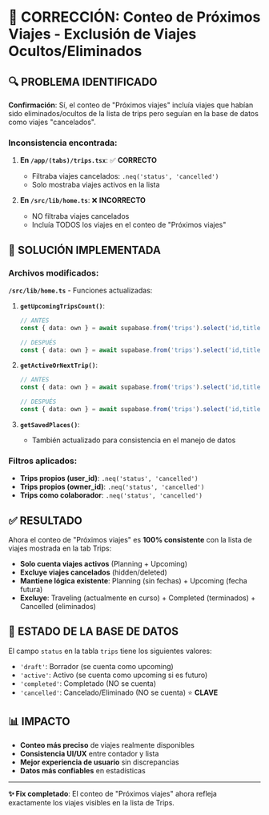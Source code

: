 # 🔧 CORRECCIÓN: Conteo de Próximos Viajes - Exclusión de Viajes Ocultos/Eliminados

## 🔍 PROBLEMA IDENTIFICADO

**Confirmación**: Sí, el conteo de "Próximos viajes" incluía viajes que habían sido eliminados/ocultos de la lista de trips pero seguían en la base de datos como viajes "cancelados".

### Inconsistencia encontrada:

1. **En `/app/(tabs)/trips.tsx`**: ✅ **CORRECTO**
   - Filtraba viajes cancelados: `.neq('status', 'cancelled')`
   - Solo mostraba viajes activos en la lista

2. **En `/src/lib/home.ts`**: ❌ **INCORRECTO**
   - NO filtraba viajes cancelados
   - Incluía TODOS los viajes en el conteo de "Próximos viajes"

## 🔧 SOLUCIÓN IMPLEMENTADA

### Archivos modificados:

**`/src/lib/home.ts`** - Funciones actualizadas:

1. **`getUpcomingTripsCount()`**:
   ```typescript
   // ANTES
   const { data: own } = await supabase.from('trips').select('id,title,start_date,end_date').eq('user_id', uid);
   
   // DESPUÉS 
   const { data: own } = await supabase.from('trips').select('id,title,start_date,end_date').eq('user_id', uid).neq('status', 'cancelled');
   ```

2. **`getActiveOrNextTrip()`**:
   ```typescript
   // ANTES
   const { data: own } = await supabase.from('trips').select('id,title,start_date,end_date').eq('user_id', uid);
   
   // DESPUÉS
   const { data: own } = await supabase.from('trips').select('id,title,start_date,end_date').eq('user_id', uid).neq('status', 'cancelled');
   ```

3. **`getSavedPlaces()`**:
   - También actualizado para consistencia en el manejo de datos

### Filtros aplicados:

- **Trips propios (user_id)**: `.neq('status', 'cancelled')`
- **Trips propios (owner_id)**: `.neq('status', 'cancelled')`  
- **Trips como colaborador**: `.neq('status', 'cancelled')`

## ✅ RESULTADO

Ahora el conteo de "Próximos viajes" es **100% consistente** con la lista de viajes mostrada en la tab Trips:

- **Solo cuenta viajes activos** (Planning + Upcoming)
- **Excluye viajes cancelados** (hidden/deleted)
- **Mantiene lógica existente**: Planning (sin fechas) + Upcoming (fecha futura)
- **Excluye**: Traveling (actualmente en curso) + Completed (terminados) + Cancelled (eliminados)

## 🔄 ESTADO DE LA BASE DE DATOS

El campo `status` en la tabla `trips` tiene los siguientes valores:
- `'draft'`: Borrador (se cuenta como upcoming)
- `'active'`: Activo (se cuenta como upcoming si es futuro)
- `'completed'`: Completado (NO se cuenta)
- `'cancelled'`: Cancelado/Eliminado (NO se cuenta) ⭐ **CLAVE**

## 📊 IMPACTO

- **Conteo más preciso** de viajes realmente disponibles
- **Consistencia UI/UX** entre contador y lista
- **Mejor experiencia de usuario** sin discrepancias
- **Datos más confiables** en estadísticas

---
**✨ Fix completado**: El conteo de "Próximos viajes" ahora refleja exactamente los viajes visibles en la lista de Trips.